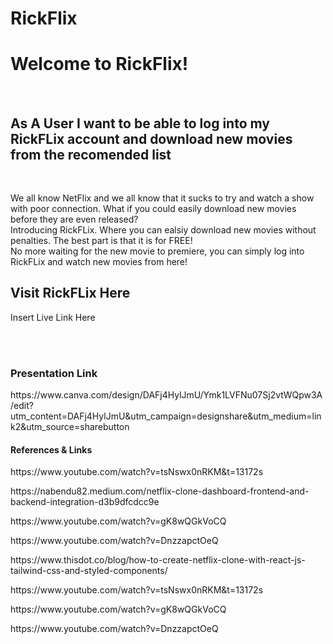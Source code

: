 # RickFlix
<h1> Welcome to RickFlix! </h1>
<br>
<h2> As A User I want to be able to log into my RickFLix account and download new movies from the recomended list </h2> 
<br>
<p> We all know NetFlix and we all know that it sucks to try and watch a show with poor connection. What if you could easily download new movies before they are even released? <br> Introducing RickFLix. Where you can ealsiy download new movies without penalties. The best part is that it is for FREE! <br> No more waiting for the new movie to premiere, you can simply log into RickFLix and watch new movies from here!</p>

<h2> Visit RickFLix Here </h2>
<p> Insert Live Link Here </p>
<br>
<br>

<h3> Presentation Link </h3>
<link> https://www.canva.com/design/DAFj4HylJmU/Ymk1LVFNu07Sj2vtWQpw3A/edit?utm_content=DAFj4HylJmU&utm_campaign=designshare&utm_medium=link2&utm_source=sharebutton </link>

<h4> References & Links </h4>
<p> https://www.youtube.com/watch?v=tsNswx0nRKM&t=13172s </p>
<p> https://nabendu82.medium.com/netflix-clone-dashboard-frontend-and-backend-integration-d3b9dfcdcc9e </p>
<p> https://www.youtube.com/watch?v=gK8wQGkVoCQ </p>
<p> https://www.youtube.com/watch?v=DnzzapctOeQ </p>
<p> https://www.thisdot.co/blog/how-to-create-netflix-clone-with-react-js-tailwind-css-and-styled-components/ </p>
<p> https://www.youtube.com/watch?v=tsNswx0nRKM&amp;t=13172s </p>
<p> https://www.youtube.com/watch?v=gK8wQGkVoCQ </p>
<p> https://www.youtube.com/watch?v=DnzzapctOeQ </p>
